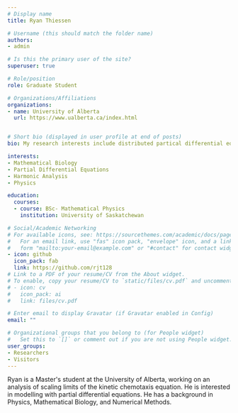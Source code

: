 ```yaml
---
# Display name
title: Ryan Thiessen

# Username (this should match the folder name)
authors:
- admin

# Is this the primary user of the site?
superuser: true

# Role/position
role: Graduate Student

# Organizations/Affiliations
organizations:
- name: University of Alberta
  url: https://www.ualberta.ca/index.html


# Short bio (displayed in user profile at end of posts)
bio: My research interests include distributed partical differential equations, mathematical biology, and physics.

interests:
- Mathematical Biology 
- Partial Differential Equations
- Harmonic Analysis
- Physics

education:
  courses:
  - course: BSc- Mathematical Physics
    institution: University of Saskatchewan

# Social/Academic Networking
# For available icons, see: https://sourcethemes.com/academic/docs/page-builder/#icons
#   For an email link, use "fas" icon pack, "envelope" icon, and a link in the
#   form "mailto:your-email@example.com" or "#contact" for contact widget.
- icon: github
  icon_pack: fab
  link: https://github.com/rjt128
# Link to a PDF of your resume/CV from the About widget.
# To enable, copy your resume/CV to `static/files/cv.pdf` and uncomment the lines below.
# - icon: cv
#   icon_pack: ai
#   link: files/cv.pdf

# Enter email to display Gravatar (if Gravatar enabled in Config)
email: ""

# Organizational groups that you belong to (for People widget)
#   Set this to `[]` or comment out if you are not using People widget.
user_groups:
- Researchers
- Visitors
---
```

Ryan is a Master's student at the University of Alberta, working on an analysis of scaling limits
of the kinetic chemotaxis equation. He is interested in modelling with partial differential equations.
He has a background in Physics, Mathematical Biology, and Numerical Methods. 
